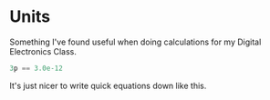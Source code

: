 # Units

Something I've found useful when doing calculations for my Digital Electronics Class.

```julia
3p == 3.0e-12
```

It's just nicer to write quick equations down like this.